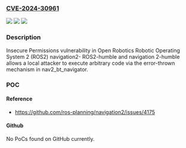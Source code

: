 ### [CVE-2024-30961](https://cve.mitre.org/cgi-bin/cvename.cgi?name=CVE-2024-30961)
![](https://img.shields.io/static/v1?label=Product&message=n%2Fa&color=blue)
![](https://img.shields.io/static/v1?label=Version&message=n%2Fa&color=blue)
![](https://img.shields.io/static/v1?label=Vulnerability&message=n%2Fa&color=brighgreen)

### Description

Insecure Permissions vulnerability in Open Robotics Robotic Operating System 2 (ROS2) navigation2- ROS2-humble and navigation 2-humble allows a local attacker to execute arbitrary code via the error-thrown mechanism in nav2_bt_navigator.

### POC

#### Reference
- https://github.com/ros-planning/navigation2/issues/4175

#### Github
No PoCs found on GitHub currently.

